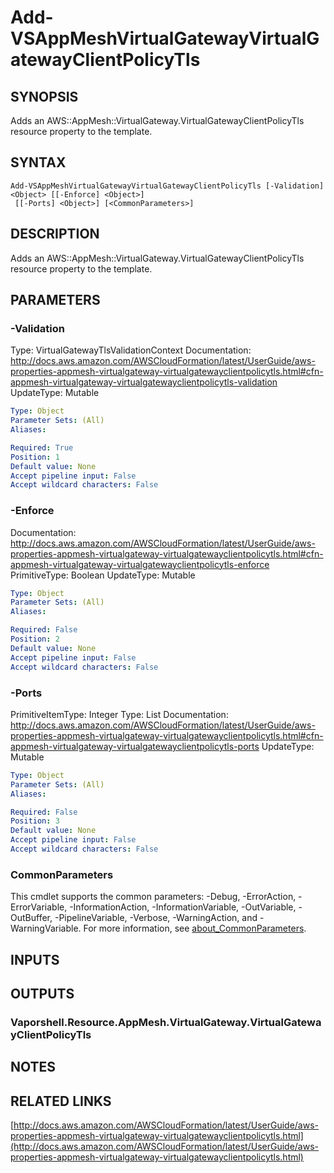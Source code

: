 # Add-VSAppMeshVirtualGatewayVirtualGatewayClientPolicyTls

## SYNOPSIS
Adds an AWS::AppMesh::VirtualGateway.VirtualGatewayClientPolicyTls resource property to the template.

## SYNTAX

```
Add-VSAppMeshVirtualGatewayVirtualGatewayClientPolicyTls [-Validation] <Object> [[-Enforce] <Object>]
 [[-Ports] <Object>] [<CommonParameters>]
```

## DESCRIPTION
Adds an AWS::AppMesh::VirtualGateway.VirtualGatewayClientPolicyTls resource property to the template.

## PARAMETERS

### -Validation
Type: VirtualGatewayTlsValidationContext
Documentation: http://docs.aws.amazon.com/AWSCloudFormation/latest/UserGuide/aws-properties-appmesh-virtualgateway-virtualgatewayclientpolicytls.html#cfn-appmesh-virtualgateway-virtualgatewayclientpolicytls-validation
UpdateType: Mutable

```yaml
Type: Object
Parameter Sets: (All)
Aliases:

Required: True
Position: 1
Default value: None
Accept pipeline input: False
Accept wildcard characters: False
```

### -Enforce
Documentation: http://docs.aws.amazon.com/AWSCloudFormation/latest/UserGuide/aws-properties-appmesh-virtualgateway-virtualgatewayclientpolicytls.html#cfn-appmesh-virtualgateway-virtualgatewayclientpolicytls-enforce
PrimitiveType: Boolean
UpdateType: Mutable

```yaml
Type: Object
Parameter Sets: (All)
Aliases:

Required: False
Position: 2
Default value: None
Accept pipeline input: False
Accept wildcard characters: False
```

### -Ports
PrimitiveItemType: Integer
Type: List
Documentation: http://docs.aws.amazon.com/AWSCloudFormation/latest/UserGuide/aws-properties-appmesh-virtualgateway-virtualgatewayclientpolicytls.html#cfn-appmesh-virtualgateway-virtualgatewayclientpolicytls-ports
UpdateType: Mutable

```yaml
Type: Object
Parameter Sets: (All)
Aliases:

Required: False
Position: 3
Default value: None
Accept pipeline input: False
Accept wildcard characters: False
```

### CommonParameters
This cmdlet supports the common parameters: -Debug, -ErrorAction, -ErrorVariable, -InformationAction, -InformationVariable, -OutVariable, -OutBuffer, -PipelineVariable, -Verbose, -WarningAction, and -WarningVariable. For more information, see [about_CommonParameters](http://go.microsoft.com/fwlink/?LinkID=113216).

## INPUTS

## OUTPUTS

### Vaporshell.Resource.AppMesh.VirtualGateway.VirtualGatewayClientPolicyTls
## NOTES

## RELATED LINKS

[http://docs.aws.amazon.com/AWSCloudFormation/latest/UserGuide/aws-properties-appmesh-virtualgateway-virtualgatewayclientpolicytls.html](http://docs.aws.amazon.com/AWSCloudFormation/latest/UserGuide/aws-properties-appmesh-virtualgateway-virtualgatewayclientpolicytls.html)

